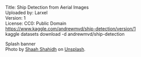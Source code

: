Title: Ship Detection from Aerial Images <br/>
Uploaded by: Larxel<br/>
Version: 1<br/>
License: CC0: Public Domain<br/>
https://www.kaggle.com/andrewmvd/ship-detection/version/1<br/>
kaggle datasets download -d andrewmvd/ship-detection<br/>

Splash banner<br/>
Photo by [Shaah Shahidh](https://unsplash.com/@shaahshahidh?utm_source=unsplash&utm_medium=referral&utm_content=creditCopyText) on [Unsplash](https://unsplash.com/?utm_source=unsplash&utm_medium=referral&utm_content=creditCopyText).
